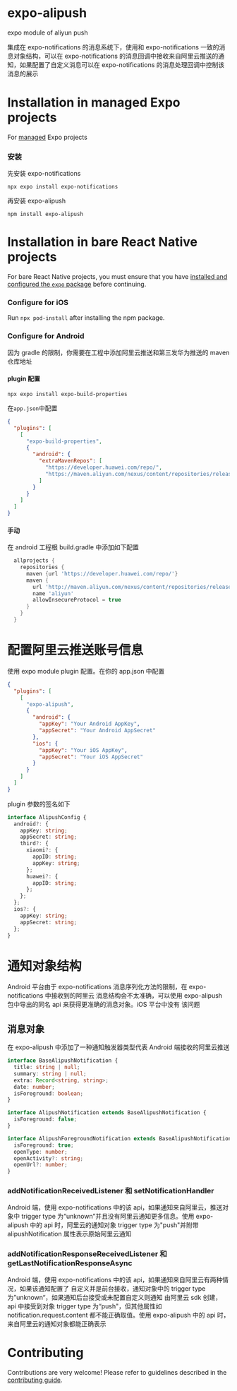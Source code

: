# expo-alipush

expo module of aliyun push

集成在 expo-notifications 的消息系统下，使用和 expo-notifications 一致的消息对象结构，可以在 expo-notifications 的消息回调中接收来自阿里云推送的通知，如果配置了自定义消息可以在 expo-notifications
的消息处理回调中控制该消息的展示

# Installation in managed Expo projects

For [managed](https://docs.expo.dev/archive/managed-vs-bare/) Expo projects

### 安装

先安装 expo-notifications

```
npx expo install expo-notifications
```

再安装 expo-alipush

```
npm install expo-alipush
```

# Installation in bare React Native projects

For bare React Native projects, you must ensure that you have [installed and configured the `expo` package](https://docs.expo.dev/bare/installing-expo-modules/) before continuing.

### Configure for iOS

Run `npx pod-install` after installing the npm package.

### Configure for Android

因为 gradle 的限制，你需要在工程中添加阿里云推送和第三发华为推送的 maven 仓库地址

#### plugin 配置

```
npx expo install expo-build-properties
```

在`app.json`中配置

```json
{
  "plugins": [
    [
      "expo-build-properties",
      {
        "android": {
          "extraMavenRepos": [
            "https://developer.huawei.com/repo/",
            "https://maven.aliyun.com/nexus/content/repositories/releases/"
          ]
        }
      }
    ]
  ]
}
```

#### 手动

在 android 工程根 build.gradle 中添加如下配置

```gradle
  allprojects {
    repositories {
      maven {url 'https://developer.huawei.com/repo/'}
      maven {
        url 'http://maven.aliyun.com/nexus/content/repositories/releases/'
        name 'aliyun'
        allowInsecureProtocol = true
      }
    }
  }
```

# 配置阿里云推送账号信息

使用 expo module plugin 配置。在你的 app.json 中配置

```json
{
  "plugins": [
    [
      "expo-alipush",
      {
        "android": {
          "appKey": "Your Android AppKey",
          "appSecret": "Your Android AppSecret"
        },
        "ios": {
          "appKey": "Your iOS AppKey",
          "appSecret": "Your iOS AppSecret"
        }
      }
    ]
  ]
}
```

plugin 参数的签名如下

```typescript
interface AlipushConfig {
  android?: {
    appKey: string;
    appSecret: string;
    third?: {
      xiaomi?: {
        appID: string;
        appKey: string;
      };
      huawei?: {
        appID: string;
      };
    };
  };
  ios?: {
    appKey: string;
    appSecret: string;
  };
}
```

# 通知对象结构

Android 平台由于 expo-notifications 消息序列化方法的限制，在 expo-notifications 中接收到的阿里云
消息结构会不太准确，可以使用 expo-alipush 包中导出的同名 api 来获得更准确的消息对象。iOS 平台中没有
该问题

## 消息对象

在 expo-alipush 中添加了一种通知触发器类型代表 Android 端接收的阿里云推送

```typescript
interface BaseAlipushNotification {
  title: string | null;
  summary: string | null;
  extra: Record<string, string>;
  date: number;
  isForeground: boolean;
}

interface AlipushNotification extends BaseAlipushNotification {
  isForeground: false;
}

interface AlipushForegroundNotification extends BaseAlipushNotification {
  isForeground: true;
  openType: number;
  openActivity?: string;
  openUrl?: number;
}
```

### addNotificationReceivedListener 和 setNotificationHandler

Android 端，使用 expo-notifications 中的该 api，如果通知来自阿里云，推送对象中 trigger type
为“unknown”并且没有阿里云通知更多信息。使用 expo-alipush 中的 api 时，阿里云的通知对象 trigger
type 为"push"并附带 alipushNotification 属性表示原始阿里云通知

### addNotificationResponseReceivedListener 和 getLastNotificationResponseAsync

Android 端，使用 expo-notifications 中的该 api，如果通知来自阿里云有两种情况，如果该通知配置了
自定义并是前台接收，通知对象中的 trigger type 为”unknown“，如果通知后台接受或未配置自定义则通知
由阿里云 sdk 创建，api 中接受到对象 trigger type 为“push"，但其他属性如 notification.request.content 都不能正确取值。使用 expo-alipush 中的 api 时，来自阿里云的通知对象都能正确表示

# Contributing

Contributions are very welcome! Please refer to guidelines described in the [contributing guide](https://github.com/expo/expo#contributing).
